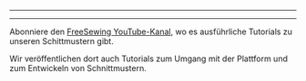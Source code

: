 ***

***

Abonniere den [FreeSewing YouTube-Kanal](https://youtube.com/channel/UCLAyxEL72gHvuKBpa-GmCvQ), wo es ausführliche Tutorials zu unseren Schittmustern gibt.

Wir veröffentlichen dort auch Tutorials zum Umgang mit der Plattform und zum Entwickeln von Schnittmustern.
